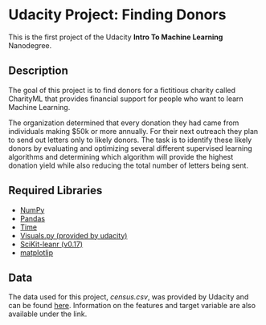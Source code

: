 # Udacity Project: Finding Donors

This is the first project of the Udacity **Intro To Machine Learning** Nanodegree. 

## Description

The goal of this project is to find donors for a fictitious charity called CharityML that provides financial support for people who want to learn Machine Learning. 


The organization determined that every donation they had came from individuals making $50k or more annually. For their next outreach they plan to send out letters only to likely donors.
The task is to identify these likely donors by evaluating and optimizing several different supervised learning algorithms and determining which algorithm will provide the highest donation yield while also reducing the total number of letters being sent.

## Required Libraries

- [NumPy](https://docs.scipy.org/doc/numpy/user/index.html)
- [Pandas](https://pandas.pydata.org/pandas-docs/stable/)
- [Time](https://docs.python.org/3/library/time.html)
- [Visuals.py (provided by udacity)](https://github.com/udacity/DSND_Term1/tree/master/projects/p1_charityml)
- [SciKit-leanr (v0.17)](https://scikit-learn.org/stable/)
- [matplotlip](https://matplotlib.org/)

## Data

The data used for this project, _census.csv_, was provided by Udacity and can be found [here](https://github.com/udacity/DSND_Term1/tree/master/projects/p1_charityml). Information on the features and target variable are also available 
under the link.


